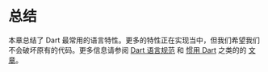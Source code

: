 # 总结

本章总结了 Dart 最常用的语言特性。更多的特性正在实现当中，但我们希望我们不会破坏原有的代码。更多信息请参阅 [Dart 语言规范](https://www.dartlang.org/docs/spec/) 和 [惯用 Dart](https://www.dartlang.org/articles/idiomatic-dart/) 之类的的 [文章](https://www.dartlang.org/articles/)。